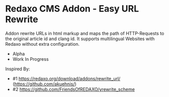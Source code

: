 # Redaxo CMS Addon - Easy URL Rewrite

Addon rewrite URLs in html markup and maps the path of HTTP-Requests to the original article id and clang id.
It supports multilingual Websites with Redaxo without extra configuration.

- Alpha
- Work In Progress

Inspired By:
- #1 https://redaxo.org/download/addons/rewrite_url/ (https://github.com/akuehnis/)
- #2 https://github.com/FriendsOfREDAXO/yrewrite_scheme
